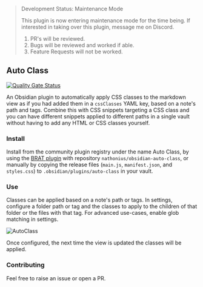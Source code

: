 > Development Status: Maintenance Mode
>
> This plugin is now entering maintenance mode for the time being. If interested in taking over this plugin, message me on Discord.
> 
> 1. PR's will be reviewed.
> 2. Bugs will be reviewed and worked if able.
> 3. Feature Requests will not be worked.

## Auto Class

[![Quality Gate Status](https://sonarcloud.io/api/project_badges/measure?project=nathonius_obsidian-auto-class&metric=alert_status)](https://sonarcloud.io/summary/new_code?id=nathonius_obsidian-auto-class)

An Obsidian plugin to automatically apply CSS classes to the markdown view as if you had added them in a `cssClasses` YAML key, based on a note's path and tags. Combine this with CSS snippets targeting a CSS class and you can have different snippets applied to different paths in a single vault without having to add any HTML or CSS classes yourself.

### Install

Install from the community plugin registry under the name Auto Class, by using the [BRAT plugin](https://github.com/TfTHacker/obsidian42-brat) with repository `nathonius/obsidian-auto-class`, or manually by copying the release files (`main.js`, `manifest.json`, and `styles.css`) to `.obsidian/plugins/auto-class` in your vault.

### Use

Classes can be applied based on a note's path or tags. In settings, configure a folder path or tag and the classes to apply to the children of that folder or the files with that tag. For advanced use-cases, enable glob matching in settings.

![AutoClass](doc/screenshot.png)

Once configured, the next time the view is updated the classes will be applied.

### Contributing

Feel free to raise an issue or open a PR.
